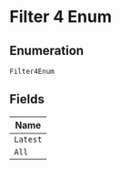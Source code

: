 
# Filter 4 Enum

## Enumeration

`Filter4Enum`

## Fields

| Name |
|  --- |
| `Latest` |
| `All` |

